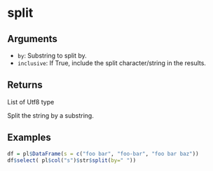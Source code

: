 # split

## Arguments

- `by`: Substring to split by.
- `inclusive`: If True, include the split character/string in the results.

## Returns

List of Utf8 type

Split the string by a substring.

## Examples

```r
df = pl$DataFrame(s = c("foo bar", "foo-bar", "foo bar baz"))
df$select( pl$col("s")$str$split(by=" "))
```